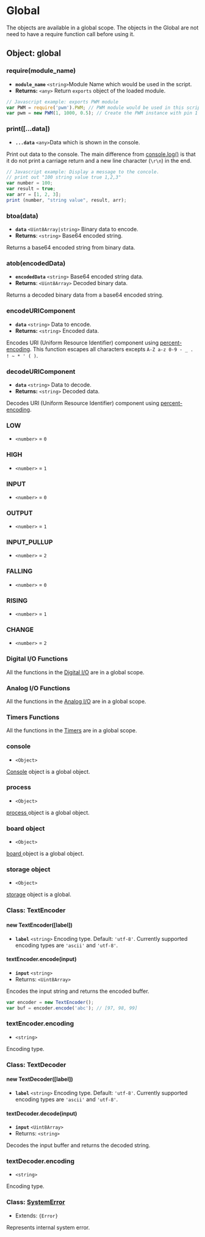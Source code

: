 # Global

The objects are available in a global scope. The objects in the Global are not need to have a require function call before using it.

## Object: global

### require\(module\_name\)

* **`module_name`** `<string>`Module Name which would be used in the script.
* **Returns:** `<any>` Return `exports` object of the loaded module.

```javascript
// Javascript example: exports PWM module
var PWM = require('pwm').PWM; // PWM module would be used in this script.
var pwm = new PWM(1, 1000, 0.5); // Create the PWM instance with pin 1
```

### print\(\[...data\]\)

* **`...data`**  `<any>`Data which is shown in the console.

Print out data to the console. The main difference from [console.log\(\)](console.md#log) is that it do not print a carriage return and a new line character \(`\r\n`\) in the end.

```javascript
// Javascript example: Display a message to the concole.
// print out "100 string value true 1,2,3"
var number = 100;
var result = true;
var arr = [1, 2, 3];
print (number, "string value", result, arr);
```

### btoa\(data\)

* **`data`** `<Uint8Array|string>` Binary data to encode.
* **Returns**: `<string>`  Base64 encoded string.

Returns a base64 encoded string from binary data.

### atob\(encodedData\)

* **`encodedData`** `<string>` Base64 encoded string data.
* **Returns**: `<Uint8Array>`  Decoded binary data.

Returns a decoded binary data from a base64 encoded string.

### encodeURIComponent

* **`data`** `<string>` Data to encode.
* **Returns:** `<string>` Encoded data.

Encodes URI \(Uniform Resource Identifier\) component using [percent-encoding](https://en.wikipedia.org/wiki/Percent-encoding). This function escapes all characters excepts `A-Z a-z 0-9 - _ . ! ~ * ' ( )`.

### decodeURIComponent

* **`data`** `<string>` Data to decode.
* **Returns:** `<string>` Decoded data.

Decodes URI \(Uniform Resource Identifier\) component using [percent-encoding](https://en.wikipedia.org/wiki/Percent-encoding).

### LOW

* `<number>` = `0`

### HIGH

* `<number>` = `1`

### INPUT

* `<number>` = `0`

### OUTPUT

* `<number>` = `1`

### INPUT\_PULLUP

* `<number>` = `2`

### FALLING

* `<number>` = `0`

### RISING

* `<number>` = `1`

### CHANGE

* `<number>` = `2`

### Digital I/O Functions

All the functions in the [Digital I/O](digital_io.md) are in a global scope.

### Analog I/O Functions

All the functions in the [Analog I/O](analog_io.md) are in a global scope.

### Timers Functions

All the functions in the [Timers](timers.md) are in a global scope.

### console

* `<Object>`

[Console](console.md) object is a global object.

### process

* `<Object>`

[process ](process.md)object is a global object.

### board object

* `<Object>`

[board ](board.md)object is a global object.

### storage object

* `<Object>`

[storage](storage.md) object is a global.

### Class: TextEncoder

#### new TextEncoder\(\[label\]\)

* **`label`** `<string>` Encoding type. Default: `'utf-8'`. Currently supported encoding types are `'ascii'` and `'utf-8'`.

#### textEncoder.encode\(input\)

* **`input`** `<string>` 
* Returns: `<Uint8Array>` 

Encodes the input string and returns the encoded buffer.

```javascript
var encoder = new TextEncoder();
var buf = encoder.encode('abc'); // [97, 98, 99]
```

### textEncoder.encoding

* `<string>` 

Encoding type.

### Class: TextDecoder

#### new TextDecoder\(\[label\]\)

* **`label`** `<string>` Encoding type. Default: `'utf-8'`. Currently supported encoding types are `'ascii'` and `'utf-8'`.

#### textDecoder.decode\(input\)

* **`input`** `<Uint8Array>` 
* Returns: `<string>` 

Decodes the input buffer and returns the decoded string.

### textDecoder.encoding

* `<string>` 

Encoding type.

### Class: [SystemError](errors.md#class-systemerror)

* Extends: `{Error}`

Represents internal system error.

